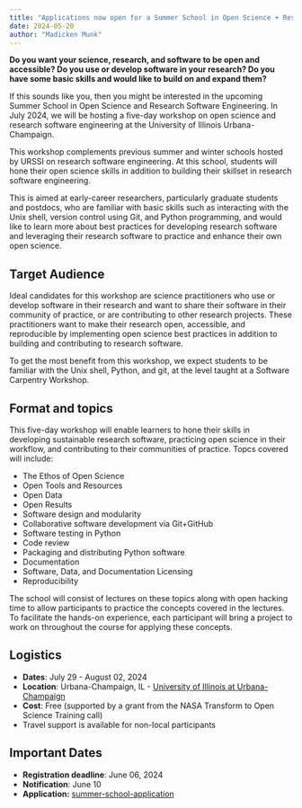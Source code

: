 ```yaml
---
title: "Applications now open for a Summer School in Open Science + Research Software Engineering"
date: 2024-05-20
author: "Madicken Munk"
---
```



__Do you want your science, research, and software to be open and accessible? Do you use or develop software in your research? Do you have some basic skills and would like to build on and expand them?__

If this sounds like you, then you might be interested in the upcoming Summer School in Open Science and Research Software Engineering. 
In July 2024, we will be hosting a five-day workshop on open science and research software engineering at the University of Illinois Urbana-Champaign. 

This workshop complements previous summer and winter schools hosted by URSSI on research software engineering. 
At this school, students will hone their open science skills in addition to building their skillset in research software engineering.  

This is aimed at early-career researchers, particularly graduate students and postdocs, who are familiar with basic skills such as interacting with the Unix shell, version control using Git, and Python programming, and would like to learn more about best practices for developing research software and leveraging their research software to practice and enhance their own open science. 

## Target Audience

Ideal candidates for this workshop are science practitioners who use or develop software in their research and want to share their software in their community of practice, or are contributing to other research projects. 
These practitioners want to make their research open, accessible, and reproducible by implementing open science best practices in addition to building and contributing to research software. 

To get the most benefit from this workshop, we expect students to be familiar with the Unix shell, Python, and git, at the level taught at a Software Carpentry Workshop. 

## Format and topics

This five-day workshop will enable learners to hone their skills in developing sustainable research software, practicing open science in their workflow, and contributing to their communities of practice. Topcs covered will include:  

*   The Ethos of Open Science
*   Open Tools and Resources
*   Open Data 
*   Open Results 
*   Software design and modularity
*   Collaborative software development via Git+GitHub
*   Software testing in Python
*   Code review
*   Packaging and distributing Python software
*   Documentation
*   Software, Data, and Documentation Licensing
*   Reproducibility

The school will consist of lectures on these topics along with open hacking time to allow participants to practice the concepts covered in the lectures. To facilitate the hands-on experience, each participant will bring a project to work on throughout the course for applying these concepts.

## Logistics

*   **Dates**: July 29 - August 02, 2024
*   **Location**: Urbana-Champaign, IL - [University of Illinois at Urbana-Champaign](https://illinois.edu)
*   **Cost**: Free (supported by a grant from the NASA Transform to Open Science Training call)
*   Travel support is available for non-local participants

## Important Dates

*   **Registration deadline**: June 06, 2024
*   **Notification**: June 10
*   **Application:** [summer-school-application](https://forms.gle/jf3dHpLszcBRD72b9)
